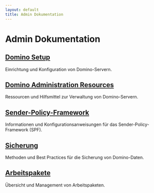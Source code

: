 ```yaml
---
layout: default
title: Admin Dokumentation
---
```


# Admin Dokumentation

## [Domino Setup](./domino-setup)

Einrichtung und Konfiguration von Domino-Servern.

## [Domino Administration Resources](./domino-resources)

Ressourcen und Hilfsmittel zur Verwaltung von Domino-Servern.

## [Sender-Policy-Framework](./rund-um-domino/Sender-Policy-Framework)

Informationen und Konfigurationsanweisungen für das Sender-Policy-Framework (SPF).

## [Sicherung](./rund-um-domino/Sicherung/Sicherung)

Methoden und Best Practices für die Sicherung von Domino-Daten.

## [Arbeitspakete](./AP)

Übersicht und Management von Arbeitspaketen.
